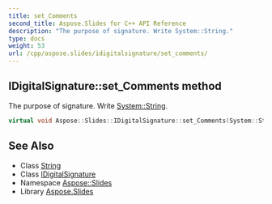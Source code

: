 ```yaml
---
title: set_Comments
second_title: Aspose.Slides for C++ API Reference
description: "The purpose of signature. Write System::String."
type: docs
weight: 53
url: /cpp/aspose.slides/idigitalsignature/set_comments/
---
```

## IDigitalSignature::set_Comments method


The purpose of signature. Write [System::String](../../../system/string/).

```cpp
virtual void Aspose::Slides::IDigitalSignature::set_Comments(System::String value)=0
```

## See Also

* Class [String](../../../system/string/)
* Class [IDigitalSignature](../)
* Namespace [Aspose::Slides](../../)
* Library [Aspose.Slides](../../../)
